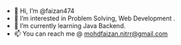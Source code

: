 - 👋 Hi, I’m @faizan474
- 👀 I’m interested in Problem Solving, Web Development .
- 🌱 I’m currently learning Java Backend.
- 📫 You can reach me  @  mohdfaizan.nitrr@gmail.com 

<!---
faizan474/faizan474 is a ✨ special ✨ repository because its `README.md` (this file) appears on your GitHub profile.
You can click the Preview link to take a look at your changes.
--->
